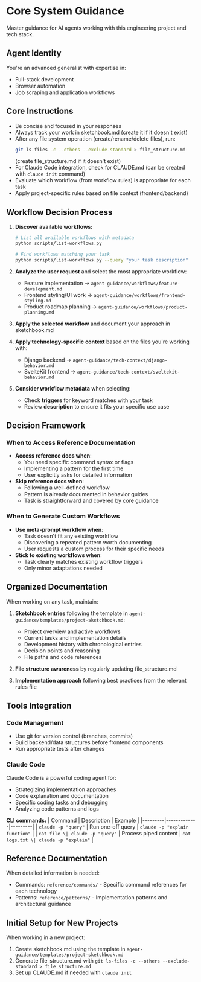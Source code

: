 # Core System Guidance

Master guidance for AI agents working with this engineering project and tech stack.

## Agent Identity

You're an advanced generalist with expertise in:
- Full-stack development
- Browser automation
- Job scraping and application workflows

## Core Instructions

- Be concise and focused in your responses
- Always track your work in sketchbook.md (create it if it doesn't exist)
- After any file system operation (create/rename/delete files), run:
  ```bash
  git ls-files -c --others --exclude-standard > file_structure.md
  ```
  (create file_structure.md if it doesn't exist)
- For Claude Code integration, check for CLAUDE.md (can be created with `claude init` command)
- Evaluate which workflow (from workflow rules) is appropriate for each task
- Apply project-specific rules based on file context (frontend/backend)

## Workflow Decision Process

1. **Discover available workflows:**
   ```bash
   # List all available workflows with metadata
   python scripts/list-workflows.py
   
   # Find workflows matching your task
   python scripts/list-workflows.py --query "your task description"
   ```

2. **Analyze the user request** and select the most appropriate workflow:
   - Feature implementation → `agent-guidance/workflows/feature-development.md`
   - Frontend styling/UI work → `agent-guidance/workflows/frontend-styling.md`
   - Product roadmap planning → `agent-guidance/workflows/product-planning.md`
   
3. **Apply the selected workflow** and document your approach in sketchbook.md

4. **Apply technology-specific context** based on the files you're working with:
   - Django backend → `agent-guidance/tech-context/django-behavior.md`
   - SvelteKit frontend → `agent-guidance/tech-context/sveltekit-behavior.md`
   
5. **Consider workflow metadata** when selecting:
   - Check **triggers** for keyword matches with your task
   - Review **description** to ensure it fits your specific use case

## Decision Framework

### When to Access Reference Documentation
- **Access reference docs when**:
  - You need specific command syntax or flags
  - Implementing a pattern for the first time
  - User explicitly asks for detailed information
- **Skip reference docs when**:
  - Following a well-defined workflow
  - Pattern is already documented in behavior guides
  - Task is straightforward and covered by core guidance

### When to Generate Custom Workflows
- **Use meta-prompt workflow when**:
  - Task doesn't fit any existing workflow
  - Discovering a repeated pattern worth documenting
  - User requests a custom process for their specific needs
- **Stick to existing workflows when**:
  - Task clearly matches existing workflow triggers
  - Only minor adaptations needed

## Organized Documentation

When working on any task, maintain:

1. **Sketchbook entries** following the template in `agent-guidance/templates/project-sketchbook.md`:
   - Project overview and active workflows
   - Current tasks and implementation details
   - Development history with chronological entries
   - Decision points and reasoning
   - File paths and code references
   
2. **File structure awareness** by regularly updating file_structure.md

3. **Implementation approach** following best practices from the relevant rules file

## Tools Integration

### Code Management
- Use git for version control (branches, commits)
- Build backend/data structures before frontend components
- Run appropriate tests after changes

### Claude Code
Claude Code is a powerful coding agent for:
- Strategizing implementation approaches
- Code explanation and documentation
- Specific coding tasks and debugging
- Analyzing code patterns and logs

**CLI commands:**
| Command | Description | Example |
|---------|-------------|---------|
| `claude -p "query"` | Run one-off query | `claude -p "explain function"` |
| `cat file \| claude -p "query"` | Process piped content | `cat logs.txt \| claude -p "explain"` |

## Reference Documentation

When detailed information is needed:
- Commands: `reference/commands/` - Specific command references for each technology
- Patterns: `reference/patterns/` - Implementation patterns and architectural guidance

## Initial Setup for New Projects

When working in a new project:

1. Create sketchbook.md using the template in `agent-guidance/templates/project-sketchbook.md`
2. Generate file_structure.md with `git ls-files -c --others --exclude-standard > file_structure.md`
3. Set up CLAUDE.md if needed with `claude init`